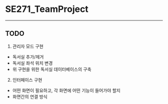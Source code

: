 # SE271_TeamProject
-----------
## TODO
1. 관리자 모드 구현
- 독서실 추가/제거
- 독서실 좌석 위치 변경
- 위 구현을 위한 독서실 데이터베이스의 구축

2. 인터페이스 구현
- 어떤 화면이 필요하고, 각 화면에 어떤 기능이 들어가야 할지
- 화면간의 연결 방식
